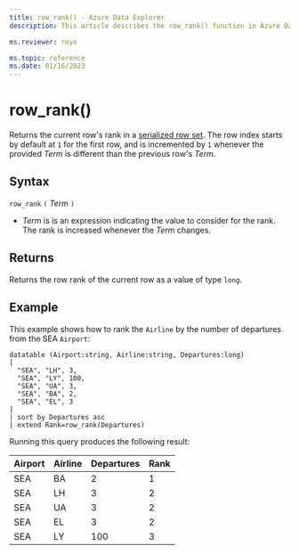 ```yaml
---
title: row_rank() - Azure Data Explorer
description: This article describes the row_rank() function in Azure Data Explorer.

ms.reviewer: royo

ms.topic: reference
ms.date: 01/16/2023
---
```

# row_rank()

Returns the current row's rank in a [serialized row set](./windowsfunctions.md#serialized-row-set).
The row index starts by default at `1` for the first row, and is incremented by `1` whenever the provided *Term* is different than the previous row's *Term*.

## Syntax

`row_rank` `(` *Term* `)`

* *Term* is is an expression indicating the value to consider for the rank. The rank is increased whenever the *Term* changes.
  
## Returns

Returns the row rank of the current row as a value of type `long`.


## Example

This example shows how to rank the `Airline` by the number of departures from the SEA `Airport`:


```kusto
datatable (Airport:string, Airline:string, Departures:long)
[
  "SEA", "LH", 3,
  "SEA", "LY", 100,
  "SEA", "UA", 3,
  "SEA", "BA", 2,
  "SEA", "EL", 3
]
| sort by Departures asc
| extend Rank=row_rank(Departures)
```

Running this query produces the following result:

Airport  | Airline  | Departures  | Rank
---------|----------|-------------|------
SEA      | BA       | 2           | 1
SEA      | LH       | 3           | 2
SEA      | UA       | 3           | 2
SEA      | EL       | 3           | 2
SEA      | LY       | 100         | 3
